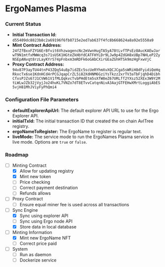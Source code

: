 # ErgoNames Plasma

### Current Status

- **Initial Transaction Id:** `d55409dc8823b8c2a69196f6fb8715e2ed7ab637f4fc8b668624a8a92e5550a9`
- **Mint Contract Address:** `24fZfBxxFZYG6ErBfvit6VhzwagencNc2mVwnHugTA5yA78tLvfTPsEz8AucKAEwJarwT9N1mtfxMWWcq3s71sUSK1HGteZkHbYdCATFHYLDr9LJw9p4ZdGH8xUBp7NHLeP2ZyNSEpANvqt8rzLayKYrS74pFnbxm3mRDFk6oGAbCXirGEaZGhHTSk9mzHgFxwVjC`
- **Proxy Contract Address:** `94v87P3ayTU44tnP43ZQq54u8p7idZEc5scUeRYhmXvXQCJCga5sWRiH8dFyidiQeHqRkxcTx6se1KdnHCd4rPCGJqapCrZL5i82XdHNM6GziYsTkzz2xrTV3aTbFjqhD4DibhCfxsPJZs67J1CVW61V1fMLQqkvcTvbPHdEtm5sXfW8eZ67URLff2YXsz52XEx3W9Y2MtLWLwJZb32jVyjJo24huKL7VNZo7dT8ETvvCatqnNivA3AajGTFEHwXMrtLoggiAbES5vjH81MhJViyFyPhQmi4`

### Configuration File Parameters

- **defaultExplorerApiUrl:** The default explorer API URL to use for the Ergo Explorer API.
- **initialTxId:** The initial transaction ID that created the on chain AvlTree registry.
- **ergoNameToRegister:** The ErgoName to register is regular text.
- **liveMode:** The service mode to run the ErgoNames Plasma service in live mode. Options are `true` or `false`.

### Roadmap

- [ ] Minting Contract
  - [X] Allow for updating registry
  - [X] Mint new token
  - [ ] Price checking
  - [ ] Correct payment destination
  - [ ] Refunds allows
- [ ] Proxy Contract
  - [ ] Ensure equal miner fee is used across all transactions
- [ ] Sync Engine
  - [X] Sync using explorer API
  - [ ] Sync using Ergo node API
  - [X] Store data in local database
- [ ] Minting Information
  - [X] Mint new ErgoName NFT
  - [ ] Correct price paid
- [ ] System
  - [ ] Run as daemon
  - [ ] Dockerize service